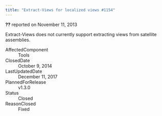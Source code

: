 ```yaml
---
title: "Extract-Views for localized views #1154"
---
```

<div class="issue-report"><div class="issue-header"><b>??</b> reported on <time datetime="2013-11-11T20:28:02.43-08:00" title="2013-11-11T20:28:02.43-08:00">November 11, 2013</time></div><div class="issue-message" markdown="1">

Extract-Views does not currently support extracting views from satellite assemblies.

</div><div class="issue-footer"><dl><dt>AffectedComponent</dt><dd>Tools</dd><dt>ClosedDate</dt><dd><time datetime="2014-10-09T11:50:06.84-07:00" title="2014-10-09T11:50:06.84-07:00">October 9, 2014</time></dd><dt>LastUpdatedDate</dt><dd><time datetime="2017-12-11T02:15:56.247-08:00" title="2017-12-11T02:15:56.247-08:00">December 11, 2017</time></dd><dt>PlannedForRelease</dt><dd>v1.3.0</dd><dt>Status</dt><dd>Closed</dd><dt>ReasonClosed</dt><dd>Fixed</dd></dl></div></div>